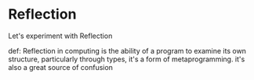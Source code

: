 # Reflection

Let's experiment with Reflection

def: Reflection in computing is the ability of a program to examine its own structure, particularly
through types, it's a form of metaprogramming. it's also a great source of confusion
